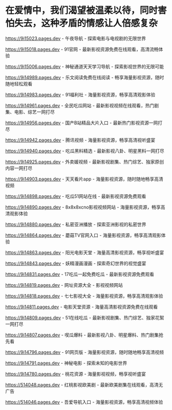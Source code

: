 # 在爱情中，我们渴望被温柔以待，同时害怕失去，这种矛盾的情感让人倍感复杂

https://9i15023.pages.dev - 午夜导航 - 探索电影与电视剧的无限世界

https://9i15018.pages.dev - 91官网 - 最新影视资源免费在线观看，高清流畅体验

https://9i15006.pages.dev - 神秘通道天天学习导航 - 探索影视世界的无限可能

https://9i14989.pages.dev - 乐文阅读免费在线阅读 - 畅享海量影视资源，随时随地轻松观看

https://9i14983.pages.dev - 91福利社 - 海量影视资源，畅享高清观影体验

https://9i14961.pages.dev - 全民吃瓜网站 - 最新影视视频在线观看，热门剧集、电影、综艺一网打尽

https://9i14956.pages.dev - 国产B站精品大片入口 - 最新热门影视资源一网打尽

https://9i14942.pages.dev - 腾讯视频 - 海量影视资源，畅享高清视听盛宴

https://9i14940.pages.dev - 吃瓜黑料精选 - 最新影视八卦、明星黑料一网打尽

https://9i14925.pages.dev - 外卖媛视频 - 最新影视剧集、热门综艺、独家原创内容一网打尽

https://9i14903.pages.dev - 天天看片app - 海量影视资源，随时随地畅享高清视频

https://9i14898.pages.dev - 吃瓜51网站在线 - 最新影视资源免费观看

https://9i14890.pages.dev - 8x8x8xcno影视视频网站 - 海量影视资源，畅享高清观影体验

https://9i14880.pages.dev - 私密亚洲播放 - 探索亚洲影视的私密世界

https://9i14864.pages.dev - 蘑菇TV官网入口 - 海量影视资源，畅享高清观影体验

https://9i14863.pages.dev - 阳光电影天堂 - 海量高清影视资源，畅享视听盛宴

https://9i14843.pages.dev - 妖精漫画漫画 - 探索奇幻世界的视觉盛宴

https://9i14831.pages.dev - 17吃瓜一起免费吃瓜 - 最新影视资源免费观看

https://9i14819.pages.dev - 网址资源大全 - 影视视频网站

https://9i14818.pages.dev - 七七影视大全 - 海量影视资源，畅享高清观影体验

https://9i14811.pages.dev - 电影天堂资源 - 海量高清影视资源免费在线观看

https://9i14809.pages.dev - 51在线吃瓜 - 最新影视剧集、热门综艺、独家花絮一网打尽

https://9i14807.pages.dev - 喫瓜爆料 - 最新影视八卦、明星爆料、热门剧集抢先看

https://9i14796.pages.dev - 91网页版 - 海量影视资源，随时随地畅享高清视频

https://9i14791.pages.dev - 神秘电影 - 探索未知的电影世界

https://9i14780.pages.dev - 桃花资源 - 海量影视视频，畅享视听盛宴

https://514048.pages.dev - 红桃影视欧美剧 - 最新欧美剧集在线观看，高清无广告

https://514046.pages.dev - 吾爱导航入口 - 海量影视资源，畅享高清视频体验
